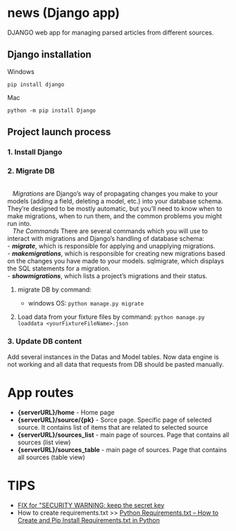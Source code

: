 # news (Django app)

DJANGO web app for managing parsed articles from different sources.

## Django installation

Windows

`pip install django`

Mac

`python -m pip install Django`

## Project launch process
### 1. Install Django
### 2. Migrate DB

<br> &nbsp;&nbsp; *Migrations* are Django’s way of propagating changes you make to your models (adding a field, deleting a model, etc.) into your database schema. They’re designed to be mostly automatic, but you’ll need to know when to make migrations, when to run them, and the common problems you might run into.
<br> &nbsp;&nbsp; *The Commands*
There are several commands which you will use to interact with migrations and Django’s handling of database schema:
<br> - _**migrate**_, which is responsible for applying and unapplying migrations.
<br> - **_makemigrations_**, which is responsible for creating new migrations based on the changes you have made to your models.
sqlmigrate, which displays the SQL statements for a migration.
<br> - **_showmigrations_**, which lists a project’s migrations and their status.

   1. migrate DB by command:
      - windows OS: `python manage.py migrate`
      
   2. Load data from your fixture files by command: `python manage.py loaddata <yourFixtureFileName>.json`
   

### 3. Update DB content
Add several instances in the Datas and Model tables.
Now data engine is not working and all data that requests from DB should be pasted manually.  

# App routes

* **{serverURL}/home** - Home page
* **{serverURL}/source/{pk}**  -  Sorce page. Specific page of selected source. It contains list of items that are related to selected source 
* **{serverURL}/sources_list**  - main page of sources. Page that contains all sources (list view)  
* **{serverURL}/sources_table**  - main page of sources. Page that contains all sources (table view)

# TIPS

- [FIX for "SECURITY WARNING: keep the secret key ](https://dev.to/vladyslavnua/how-to-protect-your-django-secret-and-oauth-keys-53fl)
-  How to create requirements.txt >> [Python Requirements.txt – How to Create and Pip Install Requirements.txt in Python](https://www.freecodecamp.org/news/python-requirementstxt-explained/[https://www.freecodecamp.org/news/python-requirementstxt-explained/)
